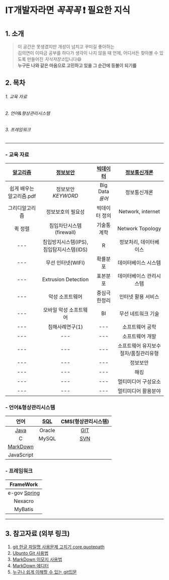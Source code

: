 # IT개발자라면 _꼭꼭꼭_ :exclamation: 필요한 지식

## 1. 소개
> 이 공간은 못생겼지만 개성이 넘치고 꾸미길 좋아하는  
김의연이 이따금 공부를 하다가 생각이 나지 않을 때 언제, 어디서든 찾아볼 수 있도록 만들어진 *지식저장소*입니다:smile:  
**누구든 나와 같은 마음으로 고민하고 있을 그 순간에 등불이 되기를**

## 2. 목차

###### 1. 교육 자료 
###### 2. 언어&형상관리시스템
###### 3. 프레임워크
 
---
### - 교육 자료

|[알고리즘](https://github.com/yeeooni/explicit-knowledge/tree/master/%EC%95%8C%EA%B3%A0%EB%A6%AC%EC%A6%98)|[정보보안](https://github.com/yeeooni/explicit-knowledge/tree/master/%EC%A0%95%EB%B3%B4%EB%B3%B4%EC%95%88)|[빅데이터](https://github.com/yeeooni/explicit-knowledge/tree/master/Big%20Data)|[정보통신개론](https://github.com/yeeooni/explicit-knowledge/tree/master/%EC%A0%95%EB%B3%B4%ED%86%B5%EC%8B%A0%EA%B0%9C%EB%A1%A0)|
|:---:|:---:|:---:|:---:|  
|쉽게 배우는 알고리즘.pdf|정보보안<br/>_KEYWORD_|Big Data<br/>*용어*|정보통신개론|
|그리디알고리즘|정보보호의 필요성|빅데이터 정의|Network, internet|
|퀵 정렬|침입차단시스템(firewall)|기술통계학|Network Topology|
|---|침입방지시스템(IPS), 침입탐지시스템(IDS)|R|정보처리, 데이터베이스|
|---|무선 인터넷(WIFI)|확률분포|데이터베이스 시스템|
|---|Extrusion Detection|표본분포|데이터베이스 관리시스템|
|---|악성 소프트웨어|중심극한정리|인터넷 활용 서비스|
|---|모바일 악성 소프트웨어|BI|무선 네트워크 기술|
|---|침해사례연구(1)|---|소프트웨어 공학|
|---|---|---|소프트웨어 개발|
|---|---|---|소프트웨어 유지보수 절차/품질관리유형|
|---|---|---|정보보안|
|---|---|---|해킹|
|---|---|---|멀티미디어 구성요소|
|---|---|---|멀티미디어 활용분야|

### - 언어&형상관리시스템

|언어|[SQL](https://github.com/yeeooni/explicit-knowledge/tree/master/SQL)|CMS(형상관리시스템)|
|:---:|:---:|:---:|
|[Java](https://github.com/yeeooni/explicit-knowledge/tree/master/Java)|Oracle|[GIT](https://github.com/yeeooni/explicit-knowledge/tree/master/git)|
|C|MySQL|[SVN](개발중..)|
|[MarkDown](https://github.com/yeeooni/explicit-knowledge/tree/master/MarkDown) |||
|JavaScript |||

### - 프레임워크

|FrameWork|
|:---:|
|e-gov [Spring](https://github.com/yeeooni/explicit-knowledge/tree/master/Spring)||
|Nexacro|
|MyBatis|

---
## 3. 참고자료 (외부 링크)
1. [git 한글 파일명 사용문제 고치기 core.quotepath](https://edykim.com/ko/post/git-fix-problem-using-filename-core.quotepath/)  
2. [Ubunto Git 사용법](https://dejavuwing.tistory.com/entry/Ubuntu-GitHub-%EC%82%AC%EC%9A%A9%EB%B2%95)
3. [MarkDown 이모지 사용법](https://www.webfx.com/tools/emoji-cheat-sheet/)
4. [MarkDown 에디터](https://pandao.github.io/editor.md/en.html)
5. [누구나 쉽게 이해할 수 있는 git입문](https://backlog.com/git-tutorial/kr/)
